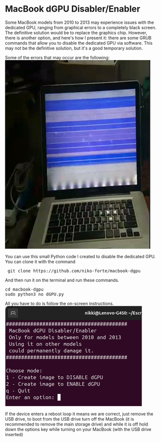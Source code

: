 # MacBook dGPU Disabler/Enabler
Some MacBook models from 2010 to 2013 may experience issues with the dedicated GPU, ranging from graphical errors to a completely black screen. The definitive solution would be to replace the graphics chip. However, there is another option, and here's how I present it: there are some GRUB commands that allow you to disable the dedicated GPU via software. This may not be the definitive solution, but it's a good temporary solution.

Some of the errors that may occur are the following:
![](https://github.com/niko-forte/macbook-dgpu/blob/main/image-000.png)

You can use this small Python code I created to disable the dedicated GPU. You can clone it with the command
<pre> git clone https://github.com/niko-forte/macbook-dgpu </pre>
And then run it on the terminal and run these commands.
<pre>cd macbook-dgpu
sudo python3 no_dGPU.py</pre>
All you have to do is follow the on-screen instructions.
![](https://github.com/niko-forte/macbook-dgpu/blob/main/image-002.png)

If the device enters a reboot loop it means we are correct, just remove the USB drive, to boot from the USB drive turn off the MacBook (it is recommended to remove the main storage drive) and while it is off hold down the options key while turning on your MacBook (with the USB drive inserted)
